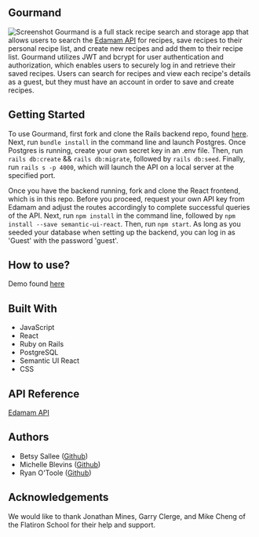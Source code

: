 ## Gourmand
![Screenshot](https://user-images.githubusercontent.com/35941205/45562838-8a5f6180-b819-11e8-8b1d-31cdc4610879.png)
Gourmand is a full stack recipe search and storage app that allows users to search the [Edamam API](https://developer.edamam.com/edamam-recipe-api) for recipes, save recipes to their personal recipe list, and create new recipes and add them to their recipe list. Gourmand utilizes JWT and bcrypt for user authentication and authorization, which enables users to securely log in and retrieve their saved recipes. Users can search for recipes and view each recipe's details as a guest, but they must have an account in order to save and create recipes.

## Getting Started

To use Gourmand, first fork and clone the Rails backend repo, found [here](https://github.com/blevm/recipe-finder-backend). Next, run `bundle install` in the command line and launch Postgres. Once Postgres is running, create your own secret key in an .env file. Then, run `rails db:create` && `rails db:migrate`, followed by `rails db:seed`. Finally, run `rails s -p 4000`, which will launch the API on a local server at the specified port.

Once you have the backend running, fork and clone the React frontend, which is in this repo. Before you proceed, request your own API key from Edamam and adjust the routes accordingly to complete successful queries of the API. Next, run `npm install` in the command line, followed by `npm install --save semantic-ui-react`. Then, run `npm start`. As long as you seeded your database when setting up the backend, you can log in as 'Guest' with the password 'guest'.

## How to use?
Demo found [here](https://www.youtube.com/watch?v=JPhX_7idf-Q&t=6s)

## Built With
- JavaScript
- React
- Ruby on Rails
- PostgreSQL
- Semantic UI React
- CSS

## API Reference

[Edamam API](https://developer.edamam.com/)

## Authors
- Betsy Sallee ([Github](https://github.com/ensallee))
- Michelle Blevins ([Github](https://github.com/blevm))
- Ryan O'Toole ([Github](https://github.com/exclusiveoranges))

## Acknowledgements
We would like to thank Jonathan Mines, Garry Clerge, and Mike Cheng of the Flatiron School for their help and support.
